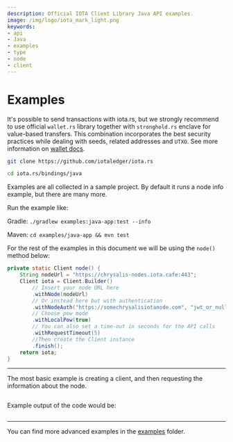 ```yaml
---
description: Official IOTA Client Library Java API examples.
image: /img/logo/iota_mark_light.png
keywords:
- api
- Java
- examples
- type
- node
- client
---
```

# Examples

It's possible to send transactions with iota.rs, but we strongly recommend to use official `wallet.rs` library together with `stronghold.rs` enclave for value-based transfers. This combination incorporates the best security practices while dealing with seeds, related addresses and `UTXO`. See more information on [wallet docs](https://wiki.iota.org/wallet.rs/welcome).

```bash
git clone https://github.com/iotaledger/iota.rs
```

```bash
cd iota.rs/bindings/java
```

Examples are all collected in a sample project. By default it runs a node info example, but there are many more.

Run the example like:

Gradle: `./gradlew examples:java-app:test --info`

Maven: `cd examples/java-app && mvn test`


For the rest of the examples in this document we will be using the `node()` method below:
```java
private static Client node() {
    String nodeUrl = "https://chrysalis-nodes.iota.cafe:443";
    Client iota = Client.Builder()
        // Insert your node URL here
        .withNode(nodeUrl) 
        // Or instead here but with authentication
        .withNodeAuth("https://somechrysalisiotanode.com", "jwt_or_null", "name_or_null", "password_or_null")
        // Choose pow mode
        .withLocalPow(true)
        // You can also set a time-out in seconds for the API calls
        .withRequestTimeout(5)
        //Then create the Client instance
        .finish();
    return iota;
}
```

***

The most basic example is creating a client, and then requesting the information about the node. 
```java

```

Example output of the code would be:
```bash

```

***

You can find more advanced examples in the [examples](https://github.com/iotaledger/wallet.rs/tree/dev/bindings/java/examples/java-app) folder.
